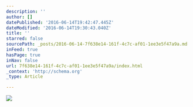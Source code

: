 ```yaml
---
description: ''
author: []
datePublished: '2016-06-14T19:42:47.445Z'
dateModified: '2016-06-14T19:30:43.040Z'
title: ''
starred: false
sourcePath: _posts/2016-06-14-7f638e14-161f-4c7c-af01-1ee3e5f47a9a.md
inFeed: true
hasPage: true
inNav: false
url: 7f638e14-161f-4c7c-af01-1ee3e5f47a9a/index.html
_context: 'http://schema.org'
_type: Article

---
```

![](https://the-grid-user-content.s3-us-west-2.amazonaws.com/d9d971a6-cc9a-4268-81c5-3f093d9b0b23.jpg)